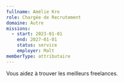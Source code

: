 ```yaml
---
fullname: Amélie Kro
role: Chargée de Recrutement
domaine: Autre
missions:
  - start: 2023-01-01
    end: 2027-01-01
    status: service
    employer: Malt
memberType: attributaire
---
```

Vous aidez à trouver les meilleurs freelances.